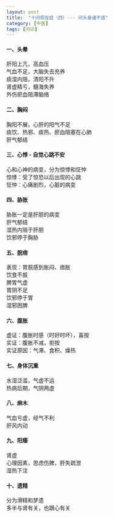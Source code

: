 ```yaml
---
layout: post
title:  "十问现在症（四）--- 问头身诸不适"
category: [中医]
tags: [问诊]
---
```


#### 一、头晕

肝阳上亢，高血压  
气血不足，大脑失去充养  
痰湿内阻，清阳不升  
肾虚精亏，髓海失养  
外伤瘀血阻滞脑络  

<!-- more -->

#### 二、胸闷

胸阳不展，心肝的阳气不足  
痰饮、热邪、痰热、瘀血阻塞在心肺  
肝气郁结  

#### 三、心悸 - 自觉心跳不安

心和心神的病变，分为惊悸和怔忡  
惊悸：受了惊恐以后出现的心跳  
怔忡：心痛剧烈，心脏的病变  


#### 四、胁胀

胁胀一定是肝胆的病变  
肝气郁结  
湿热内阻于肝胆  
饮邪停于胸胁

#### 五、脘痞

表现：胃脘感到胀闷、痞胀  
饮食不振  
脾胃气虚  
胃阴不足  
饮邪停于胃  
湿邪困脾

#### 六、腹胀

虚证：腹胀时感（时好时坏），喜按  
实证：腹胀不减，拒按  
实证原因：气滞、食积、燥热  

#### 七、身体沉重

水湿泛滥，气虚不运  
热病后期，气阴两虚  

#### 八、麻木

气血亏虚，经气不利  
肝风内动  

#### 九、阳痿

肾虚  
心理因素，思虑伤脾，肝失疏泄  
湿热下注

#### 十、遗精

分为滑精和梦遗  
多半与肾有关，也跟心有关
